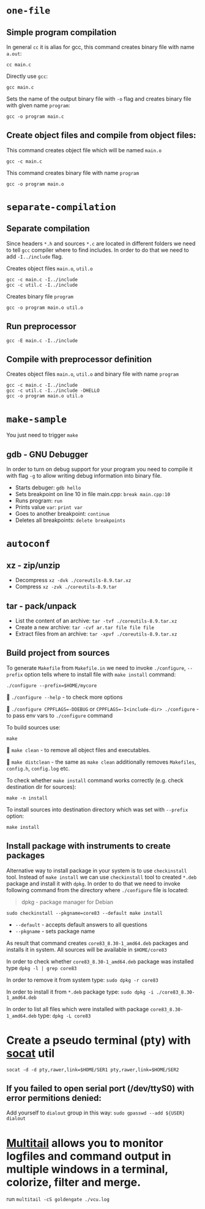 # `one-file`

## Simple program compilation

In general `cc` it is alias for gcc, this command creates binary file with name `a.out`:
```
cc main.c
```

Directly use `gcc`:
```
gcc main.c
```

Sets the name of the output binary file with `-o` flag and creates binary file with given name `program`:
```
gcc -o program main.c
```

## Create object files and compile from object files:

This command creates object file which will be named `main.o`
```
gcc -c main.c
```

This command creates binary file with name `program`
```
gcc -o program main.o
```

# `separate-compilation`

## Separate compilation

Since headers `*.h` and sources `*.c` are located in different folders we need to tell `gcc` compiler where to find includes. In order to do that we need to add `-I../include` flag.

Creates object files `main.o`, `util.o`
```
gcc -c main.c -I../include
gcc -c util.c -I../include
```

Creates binary file `program`
```
gcc -o program main.o util.o
```

## Run preprocessor

```
gcc -E main.c -I../include
```

## Compile with preprocessor definition

Creates object files `main.o`, `util.o` and binary file with name `program`
```
gcc -c main.c -I../include
gcc -c util.c -I../include -DHELLO
gcc -o program main.o util.o
```

# `make-sample`

You just need to trigger `make`

## gdb - GNU Debugger

In order to turn on debug support for your program you need to compile it with flag `-g` to allow writing debug information into binary file.

- Starts debuger: `gdb hello`
- Sets breakpoint on line 10 in file main.cpp: `break main.cpp:10`
- Runs program: `run`
- Prints value `var`: `print var`
- Goes to another breakpoint: `continue`
- Deletes all breakpoints: `delete breakpoints`

# `autoconf`

## xz - zip/unzip

- Decompress `xz -dvk ./coreutils-8.9.tar.xz`
- Compress `xz -zvk ./coreutils-8.9.tar`


## tar - pack/unpack

- List the content of an archive: `tar -tvf ./coreutils-8.9.tar.xz`
- Create a new archive: `tar -cvf ar.tar file file file`
- Extract files from an archive: `tar -xpvf ./coreutils-8.9.tar.xz`

## Build project from sources

To generate `Makefile` from `Makefile.in` we need to invoke `./configure`, `--prefix` option tells where to install file with `make install` command:

`./configure --prefix=$HOME/mycore`

:pushpin: `./configure --help` - to check more options

:pushpin: `./configure CPPFLAGS=-DDEBUG` or `CPPFLAGS=-I<include-dir> ./configure` - to pass env vars to `./configure` command

To build sources use:

`make`

:pushpin: `make clean` - to remove all object files and executables.

:pushpin: `make distclean` - the same as `make clean` additionally removes `Makefiles`, `config.h`, `config.log` etc.

To check whether `make install` command works correctly (e.g. check destination dir for sources):

`make -n install`

To install sources into destination directory which was set with `--prefix` option:

`make install`

## Install package with instruments to create packages

Alternative way to install package in your system is to use `checkinstall` tool. Instead of `make install` we can use `checkinstall` tool to created `*.deb` package and install it with `dpkg`. In order to do that we need to invoke following command from the directory where `./configure` file is located:
> dpkg - package manager for Debian
```
sudo checkinstall --pkgname=core83 --default make install
```

- `--default` - accepts default answers to all questions
- `--pkgname` - sets package name

As result that command creates `core83_8.30-1_amd64.deb` packages and installs it in system. All sources will be available in `$HOME/core83`

In order to check whether `core83_8.30-1_amd64.deb` package was installed type `dpkg -l | grep core83`

In order to remove it from system type: `sudo dpkg -r core83`

In order to install it from `*.deb` package type: `sudo dpkg -i ./core83_8.30-1_amd64.deb`

In order to list all files which were installed with package `core83_8.30-1_amd64.deb` type: `dpkg -L core83`

# Create a pseudo terminal (pty) with [socat](http://www.dest-unreach.org/socat/) util

```socat -d -d pty,rawer,link=$HOME/SER1 pty,rawer,link=$HOME/SER2```

## If you failed to open serial port (/dev/ttyS0) with error permitions denied:

Add yourself to `dialout` group in this way: `sudo gpasswd --add ${USER} dialout`

# [Multitail](https://www.vanheusden.com/multitail/download.php) allows you to monitor logfiles and command output in multiple windows in a terminal, colorize, filter and merge.

run `multitail -cS goldengate ./vcu.log `
